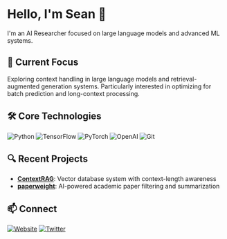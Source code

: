 # Hello, I'm Sean 👋

I'm an AI Researcher focused on large language models and advanced ML systems.

## 🔭 Current Focus
Exploring context handling in large language models and retrieval-augmented generation systems. Particularly interested in optimizing for batch prediction and long-context processing.

## 🛠️ Core Technologies
![Python](https://img.shields.io/badge/Python-3776AB?style=flat&logo=python&logoColor=white)
![TensorFlow](https://img.shields.io/badge/TensorFlow-FF6F00?style=flat&logo=tensorflow&logoColor=white)
![PyTorch](https://img.shields.io/badge/PyTorch-EE4C2C?style=flat&logo=pytorch&logoColor=white)
![OpenAI](https://img.shields.io/badge/OpenAI-412991?style=flat&logo=openai&logoColor=white)
![Git](https://img.shields.io/badge/Git-F05032?style=flat&logo=git&logoColor=white)

## 🔍 Recent Projects
- [**ContextRAG**](https://github.com/seanbrar/ContextRAG): Vector database system with context-length awareness
- [**paperweight**](https://github.com/seanbrar/paperweight): AI-powered academic paper filtering and summarization

## 📫 Connect
[![Website](https://img.shields.io/badge/Website-seanbrar.com-blue?style=flat)](https://seanbrar.com)
[![Twitter](https://img.shields.io/badge/Twitter-@seanbrar_-1DA1F2?style=flat&logo=twitter&logoColor=white)](https://twitter.com/seanbrar_)
